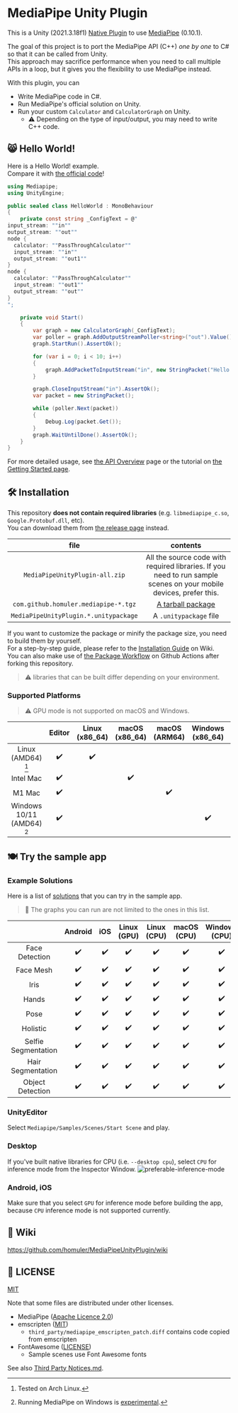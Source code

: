 # MediaPipe Unity Plugin

This is a Unity (2021.3.18f1) [Native Plugin](https://docs.unity3d.com/Manual/NativePlugins.html) to use [MediaPipe](https://github.com/google/mediapipe) (0.10.1).

The goal of this project is to port the MediaPipe API (C++) _one by one_ to C# so that it can be called from Unity.\
This approach may sacrifice performance when you need to call multiple APIs in a loop, but it gives you the flexibility to use MediaPipe instead.

With this plugin, you can

- Write MediaPipe code in C#.
- Run MediaPipe's official solution on Unity.
- Run your custom `Calculator` and `CalculatorGraph` on Unity.
  - :warning: Depending on the type of input/output, you may need to write C++ code.

## :smile_cat: Hello World!

Here is a Hello World! example.\
Compare it with [the official code](https://github.com/google/mediapipe/blob/cf101e62a9d49a51be76836b2b8e5ba5c06b5da0/mediapipe/examples/desktop/hello_world/hello_world.cc)!

```cs
using Mediapipe;
using UnityEngine;

public sealed class HelloWorld : MonoBehaviour
{
    private const string _ConfigText = @"
input_stream: ""in""
output_stream: ""out""
node {
  calculator: ""PassThroughCalculator""
  input_stream: ""in""
  output_stream: ""out1""
}
node {
  calculator: ""PassThroughCalculator""
  input_stream: ""out1""
  output_stream: ""out""
}
";

    private void Start()
    {
        var graph = new CalculatorGraph(_ConfigText);
        var poller = graph.AddOutputStreamPoller<string>("out").Value();
        graph.StartRun().AssertOk();

        for (var i = 0; i < 10; i++)
        {
            graph.AddPacketToInputStream("in", new StringPacket("Hello World!", new Timestamp(i))).AssertOk();
        }

        graph.CloseInputStream("in").AssertOk();
        var packet = new StringPacket();

        while (poller.Next(packet))
        {
            Debug.Log(packet.Get());
        }
        graph.WaitUntilDone().AssertOk();
    }
}
```

For more detailed usage, see [the API Overview](https://github.com/homuler/MediaPipeUnityPlugin/wiki/API-Overview) page or the tutorial on [the Getting Started page](https://github.com/homuler/MediaPipeUnityPlugin/wiki/Getting-Started).

## :hammer_and_wrench: Installation

This repository **does not contain required libraries** (e.g. `libmediapipe_c.so`, `Google.Protobuf.dll`, etc).\
You can download them from [the release page](https://github.com/homuler/MediaPipeUnityPlugin/releases) instead.

|                 file                  |                                                      contents                                                      |
| :-----------------------------------: | :----------------------------------------------------------------------------------------------------------------: |
|    `MediaPipeUnityPlugin-all.zip`     | All the source code with required libraries. If you need to run sample scenes on your mobile devices, prefer this. |
| `com.github.homuler.mediapipe-*.tgz`  |                      [A tarball package](https://docs.unity3d.com/Manual/upm-ui-tarball.html)                      |
| `MediaPipeUnityPlugin.*.unitypackage` |                                               A `.unitypackage` file                                               |

If you want to customize the package or minify the package size, you need to build them by yourself.\
For a step-by-step guide, please refer to the [Installation Guide](https://github.com/homuler/MediaPipeUnityPlugin/wiki/Installation-Guide) on Wiki.\
You can also make use of [the Package Workflow](https://github.com/homuler/MediaPipeUnityPlugin/blob/master/.github/workflows/package.yml) on Github Actions after forking this repository.

> :warning: libraries that can be built differ depending on your environment.

### Supported Platforms

> :warning: GPU mode is not supported on macOS and Windows.

|                            |       Editor       |   Linux (x86_64)   |   macOS (x86_64)   |   macOS (ARM64)    |  Windows (x86_64)  |      Android       |        iOS         | WebGL |
| :------------------------: | :----------------: | :----------------: | :----------------: | :----------------: | :----------------: | :----------------: | :----------------: | :---: |
|     Linux (AMD64) [^1]     | :heavy_check_mark: | :heavy_check_mark: |                    |                    |                    | :heavy_check_mark: |                    |       |
|         Intel Mac          | :heavy_check_mark: |                    | :heavy_check_mark: |                    |                    | :heavy_check_mark: | :heavy_check_mark: |       |
|           M1 Mac           | :heavy_check_mark: |                    |                    | :heavy_check_mark: |                    | :heavy_check_mark: | :heavy_check_mark: |       |
| Windows 10/11 (AMD64) [^2] | :heavy_check_mark: |                    |                    |                    | :heavy_check_mark: | :heavy_check_mark: |                    |       |

[^1]: Tested on Arch Linux.
[^2]: Running MediaPipe on Windows is [experimental](https://google.github.io/mediapipe/getting_started/install.html#installing-on-windows).

## :plate_with_cutlery: Try the sample app

### Example Solutions

Here is a list of [solutions](https://google.github.io/mediapipe/solutions/solutions.html) that you can try in the sample app.

> :bell: The graphs you can run are not limited to the ones in this list.

|                         |      Android       |        iOS         |    Linux (GPU)     |    Linux (CPU)     |    macOS (CPU)     |   Windows (CPU)    | WebGL |
| :---------------------: | :----------------: | :----------------: | :----------------: | :----------------: | :----------------: | :----------------: | ----- |
|     Face Detection      | :heavy_check_mark: | :heavy_check_mark: | :heavy_check_mark: | :heavy_check_mark: | :heavy_check_mark: | :heavy_check_mark: |       |
|        Face Mesh        | :heavy_check_mark: | :heavy_check_mark: | :heavy_check_mark: | :heavy_check_mark: | :heavy_check_mark: | :heavy_check_mark: |       |
|          Iris           | :heavy_check_mark: | :heavy_check_mark: | :heavy_check_mark: | :heavy_check_mark: | :heavy_check_mark: | :heavy_check_mark: |       |
|          Hands          | :heavy_check_mark: | :heavy_check_mark: | :heavy_check_mark: | :heavy_check_mark: | :heavy_check_mark: | :heavy_check_mark: |       |
|          Pose           | :heavy_check_mark: | :heavy_check_mark: | :heavy_check_mark: | :heavy_check_mark: | :heavy_check_mark: | :heavy_check_mark: |       |
|        Holistic         | :heavy_check_mark: | :heavy_check_mark: | :heavy_check_mark: | :heavy_check_mark: | :heavy_check_mark: | :heavy_check_mark: |       |
|   Selfie Segmentation   | :heavy_check_mark: | :heavy_check_mark: | :heavy_check_mark: | :heavy_check_mark: | :heavy_check_mark: | :heavy_check_mark: |       |
|    Hair Segmentation    | :heavy_check_mark: | :heavy_check_mark: | :heavy_check_mark: | :heavy_check_mark: | :heavy_check_mark: | :heavy_check_mark: |       |
|    Object Detection     | :heavy_check_mark: | :heavy_check_mark: | :heavy_check_mark: | :heavy_check_mark: | :heavy_check_mark: | :heavy_check_mark: |       |
### UnityEditor

Select `Mediapipe/Samples/Scenes/Start Scene` and play.

### Desktop

If you've built native libraries for CPU (i.e. `--desktop cpu`), select `CPU` for inference mode from the Inspector Window.
![preferable-inference-mode](https://user-images.githubusercontent.com/4690128/134795568-156f3d41-b46e-477f-a487-d04c99300c33.png)

### Android, iOS

Make sure that you select `GPU` for inference mode before building the app, because `CPU` inference mode is not supported currently.

## :book: Wiki

https://github.com/homuler/MediaPipeUnityPlugin/wiki

## :scroll: LICENSE

[MIT](https://github.com/homuler/MediaPipeUnityPlugin/blob/master/LICENSE)

Note that some files are distributed under other licenses.

- MediaPipe ([Apache Licence 2.0](https://github.com/google/mediapipe/blob/e6c19885c6d3c6f410c730952aeed2852790d306/LICENSE))
- emscripten ([MIT](https://github.com/emscripten-core/emscripten/blob/7c873832e933e86855f5ef5f7c6438f0e457c94e/LICENSE))
  - `third_party/mediapipe_emscripten_patch.diff` contains code copied from emscripten
- FontAwesome ([LICENSE](https://github.com/FortAwesome/Font-Awesome/blob/7cbd7f9951be31f9d06b6ac97739a700320b9130/LICENSE.txt))
  - Sample scenes use Font Awesome fonts

See also [Third Party Notices.md](https://github.com/homuler/MediaPipeUnityPlugin/blob/master/Third%20Party%20Notices.md).
